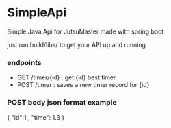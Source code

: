 # SimpleApi
Simple Java Api for JutsuMaster made with spring boot

just run build/libs/ to get your API up and running

### endpoints
- GET /timer/{id} : get {id} best timer
- POST /timer : saves a new timer record for {id} 

### POST body json format example
{ "id":1 , "time": 1.3 }

